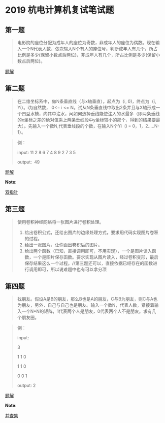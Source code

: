 # 2019 杭电计算机复试笔试题

## 第一题

>电影院的座位分配为成年人的座位为奇数，非成年人的座位为偶数。现在输入一个N代表人数，依次输入N个有人的座位号，判断成年人有几个，所占比例是多少(保留小数点后两位)，非成年人有几个，所占比例是多少(保留小数点后两位)。

[题解](https://github.com/Lsyhprum/StudyNotes/blob/master/HDU/2019/Pro.ID1.cpp)

## 第二题

>在二维坐标系中，做N条垂直线（与x轴垂直），起点为（i, 0)，终点为（i, Yi）。i为自然数， 0<= i <= N。试从N条垂直线中取出2条并且与X轴形成一个凹型水槽，向其中注水，问如何选择垂线能使注入的水最多（即两条垂线的x坐标之差的绝对值乘上两条垂线段中y坐标较小的那个，得到的结果要最大）。先输入一个数N,代表垂线段的个数，在输入N个Yi（i = 0，1，2.....N-1）。

>例：
>
>input: 11 2 8 6 7 4 8 9 2 7 3 5   
>
>output:  49

[题解](https://github.com/Lsyhprum/StudyNotes/blob/master/HDU/2019/Pro.ID2.cpp)

**Note**:

[双指针](https://github.com/Lsyhprum/LeetCode/blob/master/Two%20Pointers.md)

## 第三题

>使用卷积神经网络将一张图片进行卷积处理。
>
>1. 给出卷积公式，还给出图片的边缘处理方式，要求用代码实现图片卷积的过程。
>2. 给出一张图片，让你画出卷积后的图片。
>3. 给出两个函数（已知，直接调用即可，不用实现），一个是图片读入函数，一个是图片保存函数。要求实现从图片读入，经过卷积变形，最后保存结果这么一个过程。//第三题还可以，直接依据已经存在的函数进行调用即可，所以说难题中也有可以拿分项

## 第四题

>找朋友。假设A是B的朋友，那么B也是A的朋友，C与B为朋友，则C与A也为朋友，另外，自己与自己也是朋友。输入一个数N，代表人数，紧接着输入一个N*N的矩阵，1代表两个人是朋友，0代表两个人不是朋友。求有几个朋友圈。

>例：
>
>input: 
>
>3 
>
>1 1 0
>
>1 1 0
>
>0 0 1
>
>output: 2

[题解](https://github.com/Lsyhprum/StudyNotes/blob/master/HDU/2019/Pro.ID4.cpp)

**Note**:

[并查集]()
	
	
